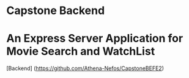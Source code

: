 # Capstone Backend

# An Express Server Application for Movie Search and WatchList

[Backend] (https://github.com/Athena-Nefos/CapstoneBEFE2)

